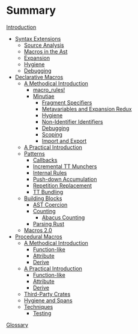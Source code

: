 # Summary

[Introduction](./introduction.md)

- [Syntax Extensions](./syntax-extensions.md)
    - [Source Analysis](./syntax-extensions/source-analysis.md)
    - [Macros in the Ast](./syntax-extensions/ast.md)
    - [Expansion](./syntax-extensions/expansion.md)
    - [Hygiene](./syntax-extensions/hygiene.md)
    - [Debugging](./syntax-extensions/debugging.md)
- [Declarative Macros](./decl-macros.md)
    - [A Methodical Introduction](./decl-macros/macros-methodical.md)
        - [macro_rules!](./decl-macros/macro_rules.md)
        - [Minutiae](./decl-macros/minutiae.md)
            - [Fragment Specifiers](./decl-macros/minutiae/fragment-specifiers.md)
            - [Metavariables and Expansion Redux](./decl-macros/minutiae/metavar-and-expansion.md)
            - [Hygiene](./decl-macros/minutiae/hygiene.md)
            - [Non-Identifier Identifiers](./decl-macros/minutiae/identifiers.md)
            - [Debugging](./decl-macros/minutiae/debugging.md)
            - [Scoping](./decl-macros/minutiae/scoping.md)
            - [Import and Export](./decl-macros/minutiae/import-export.md)
    - [A Practical Introduction](./decl-macros/macros-practical.md)
    - [Patterns](./decl-macros/patterns.md)
        - [Callbacks](./decl-macros/patterns/callbacks.md)
        - [Incremental TT Munchers](./decl-macros/patterns/tt-muncher.md)
        - [Internal Rules](./decl-macros/patterns/internal-rules.md)
        - [Push-down Accumulation](./decl-macros/patterns/push-down-acc.md)
        - [Repetition Replacement](./decl-macros/patterns/repetition-replacement.md)
        - [TT Bundling](./decl-macros/patterns/tt-bundling.md)
    - [Building Blocks](./decl-macros/building-blocks.md)
        - [AST Coercion](./decl-macros/building-blocks/ast-coercion.md)
        - [Counting](./decl-macros/building-blocks/counting.md)
            - [Abacus Counting](./decl-macros/building-blocks/abacus-counting.md)
        - [Parsing Rust](./decl-macros/building-blocks/parsing.md)
    - [Macros 2.0](./decl-macros/macros2.md)
 - [Procedural Macros](./proc-macros.md)
    - [A Methodical Introduction](./proc-macros/methodical.md)
        - [Function-like](./proc-macros/methodical/function-like.md)
        - [Attribute](./proc-macros/methodical/attr.md)
        - [Derive](./proc-macros/methodical/derive.md)
    - [A Practical Introduction]()<!-- ./proc-macros/practical.md -->
        - [Function-like]()<!-- ./proc-macros/practical/function-like.md -->
        - [Attribute]()<!-- ./proc-macros/practical/attr.md -->
        - [Derive]()<!-- ./proc-macros/practical/derive.md -->
    - [Third-Party Crates](./proc-macros/third-party-crates.md)
    - [Hygiene and Spans](./proc-macros/hygiene.md)
    - [Techniques]()<!-- ./proc-macros/techniques.md -->
        - [Testing]()<!-- ./proc-macros/techniques/testing.md -->

 [Glossary](./glossary.md)
